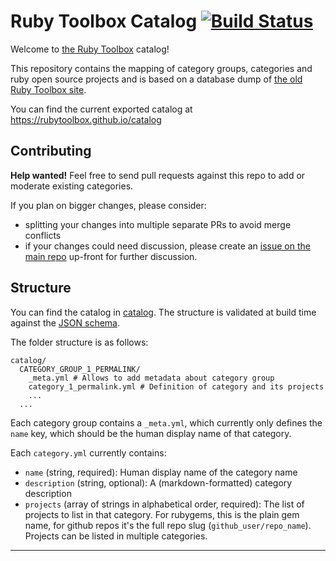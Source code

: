 # Ruby Toolbox Catalog [![Build Status](https://travis-ci.org/rubytoolbox/catalog.svg?branch=master)](https://travis-ci.org/rubytoolbox/catalog)

Welcome to [the Ruby Toolbox][rubytoolbox] catalog!

This repository contains the mapping of category groups, categories and ruby
open source projects and is based on a database dump of [the old Ruby Toolbox
site][issue-1].

You can find the current exported catalog at https://rubytoolbox.github.io/catalog

## Contributing

**Help wanted!** Feel free to send pull requests against this repo to add or
moderate existing categories.

If you plan on bigger changes, please consider:

* splitting your changes into multiple separate PRs to avoid merge conflicts
* if your changes could need discussion, please create an
  [issue on the main repo][rubytoolbox] up-front for further discussion.

## Structure

You can find the catalog in [catalog](./catalog). The structure is validated at build time against the [JSON schema](./json-schema.yml).

The folder structure is as follows:

```
catalog/
  CATEGORY_GROUP_1_PERMALINK/
    _meta.yml # Allows to add metadata about category group
    category_1_permalink.yml # Definition of category and its projects
    ...
  ...
```

Each category group contains a `_meta.yml`, which currently only defines
the `name` key, which should be the human display name of that category.

Each `category.yml` currently contains:

* `name` (string, required): Human display name of the category name
* `description` (string, optional): A (markdown-formatted) category description
* `projects` (array of strings in alphabetical order, required): The list of projects to list in
  that category. For rubygems, this is the plain gem name, for github repos it's
  the full repo slug (`github_user/repo_name`). Projects can be listed in multiple
  categories.

---

[rubytoolbox]: https://www.github.com/rubytoolbox/rubytoolbox
[issue-1]: https://www.github.com/rubytoolbox/rubytoolbox/issues/1

